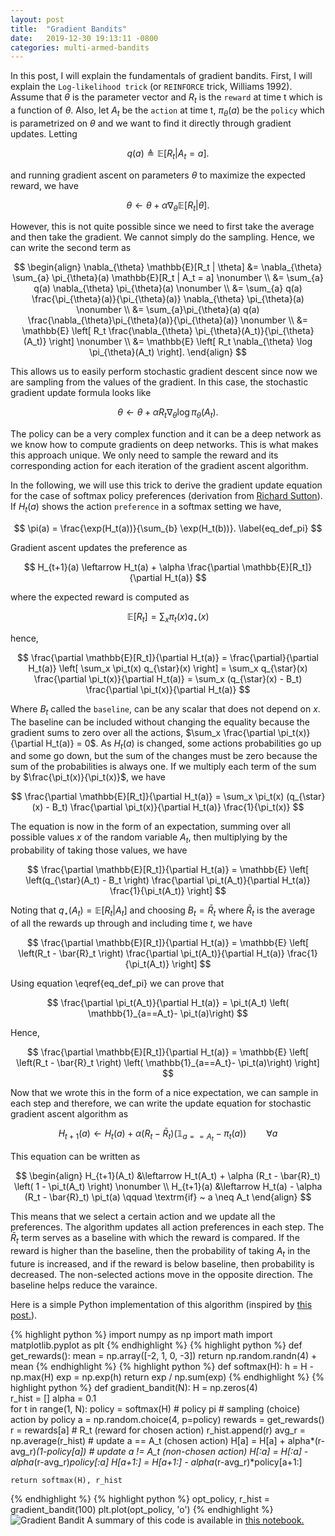 ```yaml
---
layout: post
title:  "Gradient Bandits"
date:   2019-12-30 19:13:11 -0800
categories: multi-armed-bandits
---
```

In this post, I will explain the fundamentals of gradient bandits. First, I will explain the `Log-likelihood trick` (or `REINFORCE` trick, Williams 1992). Assume that $\theta$ is the parameter
vector and $R_t$ is the `reward` at time t which is a function of $\theta$. Also, let $A_t$ be the `action` at time t, $\pi_{\theta}(a)$ be the `policy` which is parametrized on $\theta$ and we want to find it directly through gradient updates. Letting

$$
q(a) \triangleq \mathbb{E}[R_t | A_t = a].
$$

and running gradient ascent on parameters $\theta$ to maximize the expected reward, we have 

$$
\theta \leftarrow \theta + \alpha \nabla_{\theta} \mathbb{E}[R_t | \theta].
$$ 

However, this is not quite possible since we need to first take the average and then take the gradient. We cannot simply do the sampling. Hence, we can write the second term as 

$$
\begin{align}
\nabla_{\theta} \mathbb{E}[R_t | \theta] &= \nabla_{\theta} \sum_{a} \pi_{\theta}(a) \mathbb{E}[R_t | A_t = a] \nonumber \\
&= \sum_{a} q(a) \nabla_{\theta} \pi_{\theta}(a) \nonumber \\
&=  \sum_{a} q(a) \frac{\pi_{\theta}(a)}{\pi_{\theta}(a)} \nabla_{\theta} \pi_{\theta}(a) \nonumber \\
&= \sum_{a}\pi_{\theta}(a) q(a) \frac{\nabla_{\theta}\pi_{\theta}(a)}{\pi_{\theta}(a)}  \nonumber \\
&= \mathbb{E} \left[ R_t \frac{\nabla_{\theta} \pi_{\theta}(A_t)}{\pi_{\theta}(A_t)} \right] \nonumber \\
&= \mathbb{E} \left[ R_t \nabla_{\theta} \log \pi_{\theta}(A_t) \right].
\end{align}
$$ 

This allows us to easily perform stochastic gradient descent since now we are sampling from the values of the gradient. In this case, the stochastic gradient update formula looks like 

$$
\theta \leftarrow \theta + \alpha R_t \nabla_{\theta} \log \pi_{\theta}(A_t). 
$$

The policy can be a very complex function and it can be a deep network as we know how to compute gradients on deep networks. This is what makes this approach unique. We only need to sample the 
reward and its corresponding action for each iteration of the gradient ascent algorithm.  

In the following, we will use this trick to derive the gradient update equation for the case of softmax policy preferences (derivation from [Richard Sutton](https://www.amazon.com/Reinforcement-Learning-Introduction-Adaptive-Computation/dp/0262039249)). If $H_t(a)$ shows the action `preference` in a softmax setting we have,

$$
\pi(a) = \frac{\exp(H_t(a))}{\sum_{b} \exp(H_t(b))}.
\label{eq_def_pi}
$$

Gradient ascent updates the preference as 

$$
H_{t+1}(a) \leftarrow H_t(a) + \alpha \frac{\partial \mathbb{E}[R_t]}{\partial H_t(a)}
$$

where the expected reward is computed as 

$$
\mathbb{E}[R_t] = \sum_{x} \pi_t(x) q_{\star}(x)
$$

hence, 

$$
\frac{\partial \mathbb{E}[R_t]}{\partial H_t(a)} = \frac{\partial}{\partial H_t(a)} \left[ \sum_x \pi_t(x) q_{\star}(x) \right] = \sum_x q_{\star}(x) \frac{\partial \pi_t(x)}{\partial H_t(a)} = \sum_x (q_{\star}(x) - B_t) \frac{\partial \pi_t(x)}{\partial H_t(a)}
$$

Where $B_t$ called the `baseline`, can be any scalar that does not depend on $x$. The baseline can be included without changing the equality because the gradient sums
to zero over all the actions, $\sum_x \frac{\partial \pi_t(x)}{\partial H_t(a)} = 0$. As $H_t(a)$ is changed, some actions 
probabilities go up and some go down, but the sum of the changes must be zero because the sum of the probabilities is always one. If we multiply each term of the sum by $\frac{\pi_t(x)}{\pi_t(x)}$, we have 

$$
\frac{\partial \mathbb{E}[R_t]}{\partial H_t(a)} = \sum_x \pi_t(x) (q_{\star}(x) - B_t) \frac{\partial \pi_t(x)}{\partial H_t(a)} \frac{1}{\pi_t(x)}
$$

The equation is now in the form of an expectation, summing over all possible values $x$ of the random variable $A_t$, then multiplying by the probability of taking those values, we have 

$$
\frac{\partial \mathbb{E}[R_t]}{\partial H_t(a)} = \mathbb{E} \left[ \left(q_{\star}(A_t) - B_t \right) \frac{\partial \pi_t(A_t)}{\partial H_t(a)} \frac{1}{\pi_t(A_t)} \right]
$$

Noting that 
$q_{\star}(A_t) = \mathbb{E}[R_t | A_t]$ 
and choosing 
$B_t = \bar{R}_t$ 
where 
$\bar{R}_t$
is the average of all the rewards up through and including time $t$, we have 

$$
\frac{\partial \mathbb{E}[R_t]}{\partial H_t(a)} = \mathbb{E} \left[ \left(R_t - \bar{R}_t \right) \frac{\partial \pi_t(A_t)}{\partial H_t(a)} \frac{1}{\pi_t(A_t)} \right]
$$ 

Using equation \eqref{eq_def_pi} we can prove that 

$$
\frac{\partial \pi_t(A_t)}{\partial H_t(a)} = \pi_t(A_t) \left( \mathbb{1}_{a==A_t}- \pi_t(a)\right) 
$$

Hence, 

$$
\frac{\partial \mathbb{E}[R_t]}{\partial H_t(a)} = \mathbb{E} \left[ \left(R_t - \bar{R}_t \right) \left( \mathbb{1}_{a==A_t}- \pi_t(a)\right) \right]
$$

Now that we wrote this in the form of a nice expectation, we can sample in each step and therefore, we can write the update equation for stochastic gradient ascent algorithm as 

$$
H_{t+1}(a) \leftarrow H_t(a) + \alpha \left( R_t - \bar{R}_t \right)\left( \mathbb{1}_{a==A_t}- \pi_t(a)\right) \qquad \forall a
$$

This equation can be written as 

$$
\begin{align}
H_{t+1}(A_t) &\leftarrow H_t(A_t) + \alpha (R_t - \bar{R}_t) \left( 1 - \pi_t(A_t) \right) \nonumber \\
H_{t+1}(a) &\leftarrow H_t(a) - \alpha (R_t - \bar{R}_t) \pi_t(a) \qquad \textrm{if} ~ a \neq A_t
\end{align} 
$$

This means that we select a certain action and we update all the preferences. The algorithm updates all action preferences in each step. The $\bar{R}_t$ term serves as a baseline with which the reward is compared. If the reward is higher than the baseline, then the probability of taking $A_t$ in the future is increased, and if the reward is below baseline, then probability is decreased. The non-selected actions move in the opposite direction. The baseline helps reduce the varaince.

Here is a simple Python implementation of this algorithm (inspired by [this post.](https://gist.github.com/khanrc/fe36cd1e7e60f61c90b5a6d484fadb7a)). 

{% highlight python %}
import numpy as np
import math
import matplotlib.pyplot as plt
{% endhighlight %}
{% highlight python %}
def get_rewards():
    mean = np.array([-2, 1, 0, -3]) 
    return np.random.randn(4) + mean
{% endhighlight %}
{% highlight python %}
def softmax(H):
    h = H - np.max(H)
    exp = np.exp(h)
    return exp / np.sum(exp)
{% endhighlight %}
{% highlight python %}
def gradient_bandit(N):
    H = np.zeros(4)  
    r_hist = []
    alpha = 0.1  
    for t in range(1, N):
        policy = softmax(H) # policy pi
        # sampling (choice) action by policy
        a = np.random.choice(4, p=policy) 
        rewards = get_rewards()
        r = rewards[a] # R_t (reward for chosen action)
        r_hist.append(r)
        avg_r = np.average(r_hist)
        # update a == A_t (chosen action)
        H[a] = H[a] + alpha*(r-avg_r)*(1-policy[a])
        # update a != A_t (non-chosen action)
        H[:a] = H[:a] - alpha*(r-avg_r)*policy[:a]
        H[a+1:] = H[a+1:] - alpha*(r-avg_r)*policy[a+1:]
    
    return softmax(H), r_hist
{% endhighlight %}
{% highlight python %}
opt_policy, r_hist = gradient_bandit(100)
plt.plot(opt_policy, 'o')
{% endhighlight %}
![Gradient Bandit](gradient-bandit.png)
A summary of this code is available in [this notebook.](https://github.com/kiskani/kiskani.github.io/blob/master/multi-armed-bandits/2019/12/29/Thompson-sampling.ipynb)
